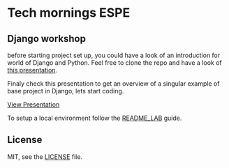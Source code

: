 # Tech mornings ESPE
## Django workshop 

before starting project set up, you could have a look of an introduction for world of Django and Python. Feel free to clone the repo and have a look of [this presentation](https://docs.google.com/presentation/d/19PJkiV2ESCLRhQCDKH17RLugOsCiejHL3rUoFUJ6ewU/edit?usp=sharing).

Finaly check this presentation to get an  overview of a singular example of base project in Django, lets start coding.

[View Presentation](https://po5i.github.io/django-workshop-espe/docs)

To setup a local environment follow the [README_LAB](README_LAB.md) guide.

## License

MIT, see the [LICENSE](LICENSE) file.